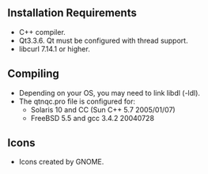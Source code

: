 Installation Requirements
-------------------------
- C++ compiler.
- Qt3.3.6. Qt must be configured with thread support.
- libcurl 7.14.1 or higher.

Compiling
---------
- Depending on your OS, you may need to link libdl (-ldl).
- The qtnqc.pro file is configured for:
  + Solaris 10 and CC (Sun C++ 5.7 2005/01/07)
  + FreeBSD 5.5 and gcc 3.4.2 20040728

Icons
-----
- Icons created by GNOME.
